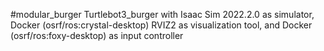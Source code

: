 #modular_burger
Turtlebot3_burger with Isaac Sim 2022.2.0 as simulator, Docker (osrf/ros:crystal-desktop) RVIZ2 as visualization tool, and Docker (osrf/ros:foxy-desktop) as input controller
